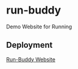 # run-buddy
Demo Website for Running

## Deployment
[Run-Buddy Website](https://morgareth.github.io/run-buddy/)
